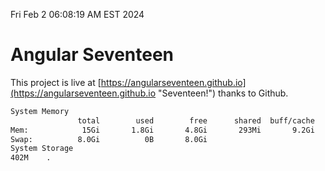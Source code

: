 Fri Feb  2 06:08:19 AM EST 2024

# Angular Seventeen


This project is live at [https://angularseventeen.github.io](https://angularseventeen.github.io "Seventeen!") thanks to Github.

```bash
System Memory
               total        used        free      shared  buff/cache   available
Mem:            15Gi       1.8Gi       4.8Gi       293Mi       9.2Gi        13Gi
Swap:          8.0Gi          0B       8.0Gi
System Storage
402M	.
```
```bash

